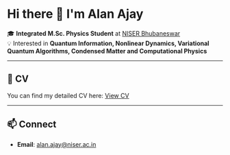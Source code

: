 # Hi there 👋 I'm Alan Ajay  

🎓 **Integrated M.Sc. Physics Student** at [NISER Bhubaneswar](https://www.niser.ac.in/)  
💡 Interested in **Quantum Information, Nonlinear Dynamics, Variational Quantum Algorithms, Condensed Matter and Computational Physics**  

---
## 📄 CV
You can find my detailed CV here: [View CV]((https://drive.google.com/file/d/1V1_LO1H2GfDJIugSBKRFt5_O6KnpK6di/view?usp=sharing))  

---

## 📫 Connect
- **Email**: [alan.ajay@niser.ac.in](mailto:alan.ajay@niser.ac.in)  

